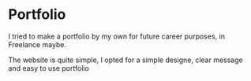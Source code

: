 # Portfolio

I tried to make a portfolio by my own for future career purposes, in Freelance maybe.

The website is quite simple, I opted for a simple designe, clear message and easy to use portfolio

